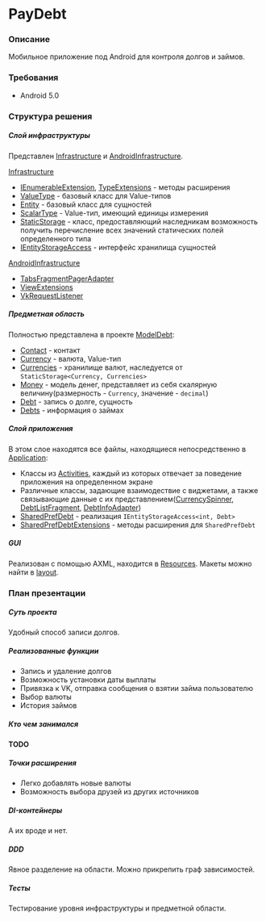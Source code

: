 # PayDebt

### Описание
Мобильное приложение под Android для контроля долгов и займов.

### Требования
*   Android 5.0

### Структура решения
##### Слой инфраструктуры
Представлен [Infrastructure](Infrastructure) и [AndroidInfrastructure](PayDebt/AndroidInfrastructure).

[Infrastructure](Infrastructure)
*   [IEnumerableExtension](Infrastructure/IEnumerableExtension.cs), [TypeExtensions](Infrastructure/TypeExtensions.cs) - методы расширения
*   [ValueType](Infrastructure/ValueType.cs) - базовый класс для Value-типов
*   [Entity](Infrastructure/Entity.cs) - базовый класс для сущностей
*   [ScalarType](Infrastructure/ScalarType.cs) - Value-тип, имеющий единицы измерения
*   [StaticStorage](Infrastructure/StaticStorage.cs) - класс, предоставляющий наследникам возможность получить перечисление всех значений статических полей определенного типа
*   [IEntityStorageAccess](Infrastructure/IEntityStorageAccess.cs) - интерфейс хранилища сущностей

[AndroidInfrastructure](PayDebt/AndroidInfrastructure)
*   [TabsFragmentPagerAdapter](PayDebt/AndroidInfrastructure/TabsFragmentPagerAdapter.cs)
*   [ViewExtensions](PayDebt/AndroidInfrastructure/ViewExtensions.cs)
*   [VkRequestListener](PayDebt/AndroidInfrastructure/VkRequestListener.cs)


##### Предметная область
Полностью представлена в проекте [ModelDebt](DebtModel):
*   [Contact](ModelDebt/Contact.cs) - контакт
*   [Currency](ModelDebt/Currency.cs) - валюта, Value-тип
*   [Currencies](ModelDebt/Currencies.cs) - хранилище валют, наследуется от `StaticStorage<Currency, Currencies>`
*   [Money](ModelDebt/Money.cs) - модель денег, представляет из себя скалярную величину(размерность - `Currency`, значение - `decimal`)
*   [Debt](ModelDebt/Debt.cs) - запись о долге, сущность
*   [Debts](ModelDebt/Debts.cs) - информация о займах


##### Слой приложения
В этом слое находятся все файлы, находящиеся непосредственно в [Application](PayDebt/Application):
*   Классы из [Activities](PayDebt/Application/Activities), каждый из которых отвечает за поведение приложения на определенном экране
*	Различные классы, задающие взаимодествие с виджетами, а также связывающие данные с их представлением([CurrencySpinner](PayDebt/Application/CurrencySpinner.cs), [DebtListFragment](PayDebt/Application/DebtListFragment), [DebtInfoAdapter](PayDebt/Application/DebtInfoAdapter.cs))
*   [SharedPrefDebt](PayDebt/Application/ShSharedPrefDebt.cs) - реализация `IEntityStorageAccess<int, Debt>`
*   [SharedPrefDebtExtensions](PayDebt/Application/ShSharedPrefDebtExtensions.cs) - методы расширения для `SharedPrefDebt`


##### GUI
Реализован с помощью AXML, находится в [Resources](PayDebt/Resources). Макеты можно найти в [layout](PayDebt/Resources/layout).





### План презентации

##### Суть проекта
Удобный способ записи долгов.

##### Реализованные функции
*  Запись и удаление долгов
*  Возможность установки даты выплаты
*  Привязка к VK, отправка сообщения о взятии займа пользователю
*  Выбор валюты
*  История займов

##### Кто чем занимался
__TODO__

##### Точки расширения 
*	Легко добавлять новые валюты
*	Возможность выбора друзей из других источников

##### DI-контейнеры
А их вроде и нет.

##### DDD
Явное разделение на области. Можно прикрепить граф зависимостей.

##### Тесты
Тестирование уровня инфраструктуры и предметной области.

